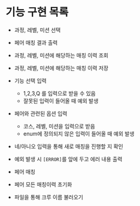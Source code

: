 # 기능 구현 목록

- 과정, 레벨, 미션 선택
- 페어 매칭 결과 출력
- 과정, 레벨, 미션에 해당하는 매칭 이력 조회
- 과정, 레벨, 미션에 해당하는 매칭 이력 저장

- 기능 선택 입력
  - 1,2,3,Q 를 입력으로 받을 수 있음
  - 잘못된 입력이 들어올 때 예외 발생
- 페어와 관련된 옵션 입력
  - 코스, 레벨, 미션을 입력으로 받음
  - enum에 정의되지 않은 입력이 들어올 때 예외 발생

- 네/아니오 입력을 통해 새로 매칭을 진행할 지 확인
- 예외 발생 시 `[ERROR]`를 앞에 두고 에러 내용 출력

- 페어 매칭

- 페어 모든 매칭이력 초기화

- 파일을 통해 크루 이름 불러오기